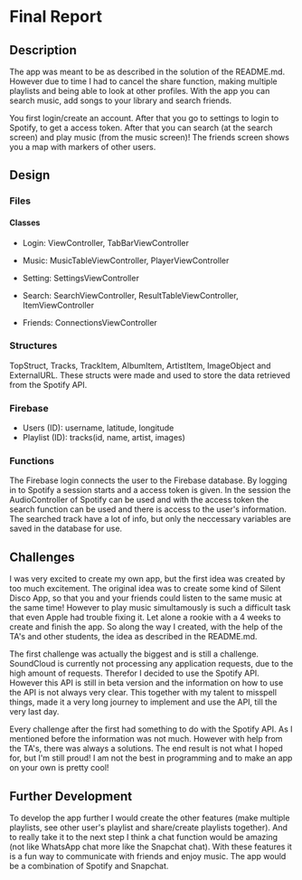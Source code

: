 # Final Report

## Description

The app was meant to be as described in the solution of the README.md. However due to time I had to cancel the share function, making 
multiple playlists and being able to look at other profiles. With the app you can search music, add songs to your library and search 
friends. 

You first login/create an account. After that you go to settings to login to Spotify, to get a access token. After that you can search (at
the search screen) and play music (from the music screen)! The friends screen shows you a map with markers of other users. 

## Design

### Files

#### Classes
- Login: ViewController, TabBarViewController

- Music: MusicTableViewController, PlayerViewController

- Setting: SettingsViewController

- Search: SearchViewController, ResultTableViewController, ItemViewController

- Friends: ConnectionsViewController

### Structures
TopStruct, Tracks, TrackItem, AlbumItem, ArtistItem, ImageObject and ExternalURL. These structs were made and used to store the data 
retrieved from the Spotify API. 

### Firebase
- Users (ID): username, latitude, longitude
- Playlist (ID): tracks(id, name, artist, images)

### Functions

The Firebase login connects the user to the Firebase database. By logging in to Spotify a session starts and a access token is given. In
the session the AudioController of Spotify can be used and with the access token the search function can be used and there is access to 
the user's information. The searched track have a lot of info, but only the neccessary variables are saved in the database for use. 

## Challenges

I was very excited to create my own app, but the first idea was created by too much excitement. The original idea was to create some kind
of Silent Disco App, so that you and your friends could listen to the same music at the same time! However to play music simultamously is
such a difficult task that even Apple had trouble fixing it. Let alone a rookie with a 4 weeks to create and finish the app. So along the 
way I created, with the help of the TA's and other students, the idea as described in the README.md. 

The first challenge was actually the biggest and is still a challenge. SoundCloud is currently not processing any application requests, 
due to the high amount of requests. Therefor I decided to use the Spotify API. However this API is still in beta version and the 
information on how to use the API is not always very clear. This together with my talent to misspell things, made it a very long journey 
to implement and use the API, till the very last day.

Every challenge after the first had something to do with the Spotify API. As I mentioned before the information was not much. However with 
help from the TA's, there was always a solutions. The end result is not what I hoped for, but I'm still proud! I am not the best in 
programming and to make an app on your own is pretty cool! 

## Further Development 

To develop the app further I would create the other features (make multiple playlists, see other user's playlist and share/create 
playlists together). And to really take it to the next step I think a chat function would be amazing (not like WhatsApp chat more like the 
Snapchat chat). With these features it is a fun way to communicate with friends and enjoy music. The app would be a combination of Spotify 
and Snapchat.


